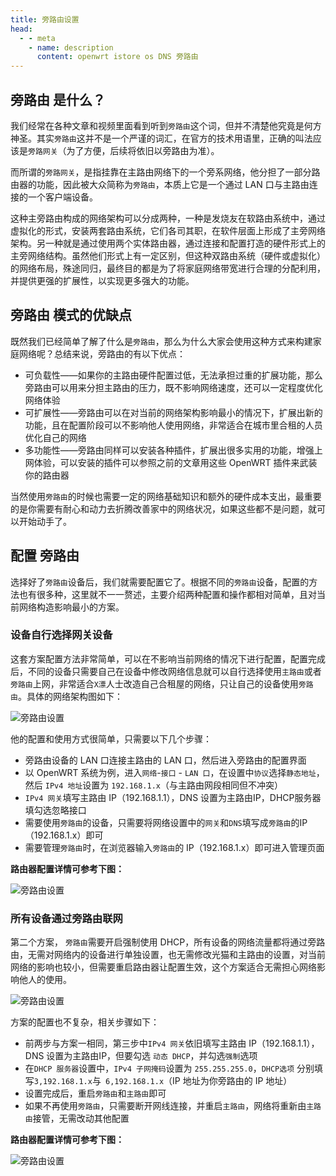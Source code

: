 ```yaml
---
title: 旁路由设置
head:
  - - meta
    - name: description
      content: openwrt istore os DNS 旁路由
---
```


## 旁路由 是什么？

我们经常在各种文章和视频里面看到听到`旁路由`这个词，但并不清楚他究竟是何方神圣。其实`旁路由`这并不是一个严谨的词汇，在官方的技术用语里，正确的叫法应该是`旁路网关`（为了方便，后续将依旧以旁路由为准）。

而所谓的`旁路网关`，是指挂靠在主路由网络下的一个旁系网络，他分担了一部分路由器的功能，因此被大众简称为`旁路由`，本质上它是一个通过 LAN 口与主路由连接的一个客户端设备。

这种主旁路由构成的网络架构可以分成两种，一种是发烧友在软路由系统中，通过虚拟化的形式，安装两套路由系统，它们各司其职，在软件层面上形成了主旁网络架构。另一种就是通过使用两个实体路由器，通过连接和配置打造的硬件形式上的主旁网络结构。虽然他们形式上有一定区别，但这种双路由系统（硬件或虚拟化）的网络布局，殊途同归，最终目的都是为了将家庭网络带宽进行合理的分配利用，并提供更强的扩展性，以实现更多强大的功能。

## 旁路由 模式的优缺点

既然我们已经简单了解了什么是`旁路由`，那么为什么大家会使用这种方式来构建家庭网络呢？总结来说，旁路由的有以下优点：

- 可负载性——如果你的主路由硬件配置过低，无法承担过重的扩展功能，那么旁路由可以用来分担主路由的压力，既不影响网络速度，还可以一定程度优化网络体验
- 可扩展性——旁路由可以在对当前的网络架构影响最小的情况下，扩展出新的功能，且在配置阶段可以不影响他人使用网络，非常适合在城市里合租的人员优化自己的网络
- 多功能性——旁路由同样可以安装各种插件，扩展出很多实用的功能，增强上网体验，可以安装的插件可以参照之前的文章用这些 OpenWRT 插件来武装你的路由器

当然使用`旁路由`的时候也需要一定的网络基础知识和额外的硬件成本支出，最重要的是你需要有耐心和动力去折腾改善家中的网络状况，如果这些都不是问题，就可以开始动手了。

## 配置 旁路由

选择好了`旁路由`设备后，我们就需要配置它了。根据不同的`旁路由`设备，配置的方法也有很多种，这里就不一一赘述，主要介绍两种配置和操作都相对简单，且对当前网络构造影响最小的方案。

### 设备自行选择网关设备

这套方案配置方法非常简单，可以在不影响当前网络的情况下进行配置，配置完成后，不同的设备只需要自己在设备中修改网络信息就可以自行选择使用`主路由`或者`旁路由`上网，非常适合`X漂`人士改造自己合租屋的网络，只让自己的设备使用`旁路由`。具体的网络架构图如下：

![旁路由设置](https://i.theojs.cn/docs/20240423222144.png '设备自行选择网关设备')

他的配置和使用方式很简单，只需要以下几个步骤：

- 旁路由设备的 LAN 口连接主路由的 LAN 口，然后进入旁路由的配置界面
- 以 OpenWRT 系统为例，进入`网络`-`接口` - `LAN 口`，在设置中`协议`选择`静态地址`，然后 `IPv4 地址`设置为 `192.168.1.x`（与主路由网段相同但不冲突）
- `IPv4 网关`填写主路由 IP（192.168.1.1），DNS 设置为主路由IP，DHCP服务器填勾选忽略接口
- 需要使用`旁路由`的设备，只需要将网络设置中的`网关`和`DNS`填写成`旁路由`的IP（192.168.1.x）即可
- 需要管理`旁路由`时，在浏览器输入`旁路由`的 IP（192.168.1.x）即可进入管理页面

**路由器配置详情可参考下图：**

![旁路由设置](https://i.theojs.cn/docs/20240423222307.png '设备自行选择网关设备')

### 所有设备通过旁路由联网

第二个方案， `旁路由`需要开启强制使用 DHCP，所有设备的网络流量都将通过旁路由，无需对网络内的设备进行单独设置，也无需修改光猫和主路由的设置，对当前网络的影响也较小，但需要重启路由器让配置生效，这个方案适合无需担心网络影响他人的使用。

![旁路由设置](https://i.theojs.cn/docs/20240423222353.png '所有设备通过旁路由联网')

方案的配置也不复杂，相关步骤如下：

- 前两步与方案一相同，第三步中`IPv4 网关`依旧填写主路由 IP（192.168.1.1），DNS 设置为主路由IP，但要勾选 `动态 DHCP`，并勾选`强制`选项
- 在`DHCP 服务器`设置中，`IPv4 子网掩码`设置为 `255.255.255.0`，`DHCP选项` 分别填写`3,192.168.1.x`与` 6,192.168.1.x`（IP 地址为你旁路由的 IP 地址）
- 设置完成后，重启`旁路由`和`主路由`即可
- 如果不再使用`旁路由`，只需要断开网线连接，并重启`主路由`，网络将重新由`主路由`接管，无需改动其他配置

**路由器配置详情可参考下图：**

![旁路由设置](https://i.theojs.cn/docs/20240423222443.png '所有设备通过旁路由联网')

